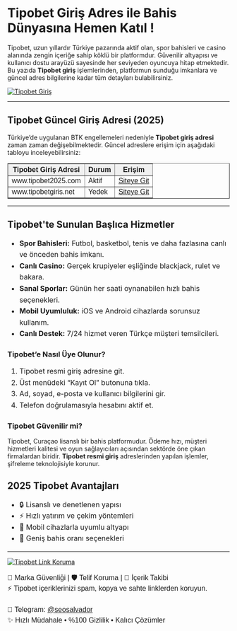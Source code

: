 <h1>Tipobet Giriş Adres ile Bahis Dünyasına Hemen Katıl !</h1>
<p>
  Tipobet, uzun yıllardır Türkiye pazarında aktif olan, spor bahisleri ve casino alanında zengin içeriğe sahip köklü bir platformdur. 
  Güvenilir altyapısı ve kullanıcı dostu arayüzü sayesinde her seviyeden oyuncuya hitap etmektedir. 
  Bu yazıda <strong>Tipobet giriş</strong> işlemlerinden, platformun sunduğu imkanlara ve güncel adres bilgilerine kadar tüm detayları bulabilirsiniz.
</p>

<p>
  <a href="https://heylink.me/bonusaldeneme/" target="_blank" rel="noopener noreferrer">
    <img src="https://i.ibb.co/B2R7HjFP/photo-2025-05-29-22-10-44.jpg" alt="Tipobet Giriş" border="0">
  </a>
</p>

<hr>

<h2>Tipobet Güncel Giriş Adresi (2025)</h2>
<p>
  Türkiye’de uygulanan BTK engellemeleri nedeniyle <strong>Tipobet giriş adresi</strong> zaman zaman değişebilmektedir. 
  Güncel adreslere erişim için aşağıdaki tabloyu inceleyebilirsiniz:
</p>

<table border="1" cellpadding="10" cellspacing="0" style="border-collapse: collapse; width: 100%; font-family: Arial;">
  <thead style="background-color: #f0f0f0;">
    <tr>
      <th>Tipobet Giriş Adresi</th>
      <th>Durum</th>
      <th>Erişim</th>
    </tr>
  </thead>
  <tbody>
    <tr>
      <td>www.tipobet2025.com</td>
      <td>Aktif</td>
      <td><a href="[https://tipobet2025.com](https://heylink.me/bonusaldeneme/)" target="_blank">Siteye Git</a></td>
    </tr>
    <tr>
      <td>www.tipobetgiris.net</td>
      <td>Yedek</td>
      <td><a href="[https://tipobetgiris.net](https://heylink.me/bonusaldeneme/)" target="_blank">Siteye Git</a></td>
    </tr>
  </tbody>
</table>

<hr>

<h2>Tipobet'te Sunulan Başlıca Hizmetler</h2>
<ul style="font-size: 16px; line-height: 1.6;">
  <li><strong>Spor Bahisleri:</strong> Futbol, basketbol, tenis ve daha fazlasına canlı ve önceden bahis imkanı.</li>
  <li><strong>Canlı Casino:</strong> Gerçek krupiyeler eşliğinde blackjack, rulet ve bakara.</li>
  <li><strong>Sanal Sporlar:</strong> Günün her saati oynanabilen hızlı bahis seçenekleri.</li>
  <li><strong>Mobil Uyumluluk:</strong> iOS ve Android cihazlarda sorunsuz kullanım.</li>
  <li><strong>Canlı Destek:</strong> 7/24 hizmet veren Türkçe müşteri temsilcileri.</li>
</ul>

<h3>Tipobet’e Nasıl Üye Olunur?</h3>
<ol style="font-size: 16px; line-height: 1.6;">
  <li>Tipobet resmi giriş adresine git.</li>
  <li>Üst menüdeki “Kayıt Ol” butonuna tıkla.</li>
  <li>Ad, soyad, e-posta ve kullanıcı bilgilerini gir.</li>
  <li>Telefon doğrulamasıyla hesabını aktif et.</li>
</ol>

<h3>Tipobet Güvenilir mi?</h3>
<p>
  Tipobet, Curaçao lisanslı bir bahis platformudur. Ödeme hızı, müşteri hizmetleri kalitesi ve oyun sağlayıcıları açısından sektörde öne çıkan firmalardan biridir.
  <strong>Tipobet resmi giriş</strong> adreslerinden yapılan işlemler, şifreleme teknolojisiyle korunur.
</p>

<h2>2025 Tipobet Avantajları</h2>
<ul style="font-size: 16px; line-height: 1.6;">
  <li>🔒 Lisanslı ve denetlenen yapısı</li>
  <li>⚡️ Hızlı yatırım ve çekim yöntemleri</li>
  <li>📱 Mobil cihazlarla uyumlu altyapı</li>
  <li>🎯 Geniş bahis oranı seçenekleri</li>
</ul>

<hr>

<a href="https://imgbb.com/"><img src="https://i.ibb.co/C3rMg3V0/Black-and-Blue-Simple-Creative-Illustrative-Dragons-E-Sport-Logo.png" alt="Tipobet Link Koruma" border="0"></a>

<p style="font-family: Arial, sans-serif; font-size: 16px; line-height: 1.5;">
  🚨 Marka Güvenliği | 🛡️ Telif Koruma | 🎲 İçerik Takibi <br>
  ⚡️ Tipobet içeriklerinizi spam, kopya ve sahte linklerden koruyun.<br><br>
  📲 Telegram: <a href="https://t.me/seosalvador" target="_blank">@seosalvador</a><br>
  ✨ Hızlı Müdahale • %100 Gizlilik • Kalıcı Çözümler
</p>
